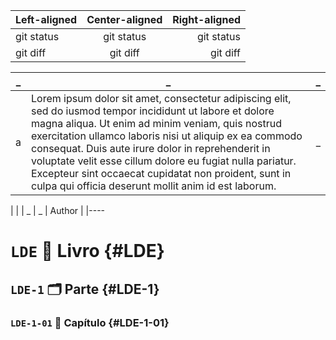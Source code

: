 | Left-aligned | Center-aligned | Right-aligned |
| :---         |     :---:      |          ---: |
| git status   | git status     | git status    |
| git diff     | git diff       | git diff      |

| _ | _ | _ |
|---|---|---:|
| a | Lorem ipsum dolor sit amet, consectetur adipiscing elit, sed do iusmod tempor incididunt ut labore et dolore magna aliqua. Ut enim ad minim veniam, quis nostrud exercitation ullamco laboris nisi ut aliquip ex ea commodo consequat. Duis aute irure dolor in reprehenderit in voluptate velit esse cillum dolore eu fugiat nulla pariatur. Excepteur sint occaecat cupidatat non proident, sunt in culpa qui officia deserunt mollit anim id est laborum. | _ |
|
|
| _ | _ | Author |
|----


# `LDE` 📔 Livro {#LDE}

## `LDE-1` 🗂️ Parte {#LDE-1}

### `LDE-1-01` 📑 Capítulo {#LDE-1-01}

